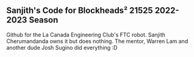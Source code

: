## Sanjith's Code for Blockheads² 21525 2022-2023 Season

Github for the La Canada Engineering Club's FTC robot. Sanjith Cherumandanda owns it but does nothing. The mentor, Warren Lam and another dude Josh Sugino did everything :D 
